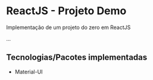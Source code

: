 # ReactJS - Projeto Demo

Implementação de um projeto do zero em ReactJS

...

## Tecnologias/Pacotes implementadas

- Material-UI
